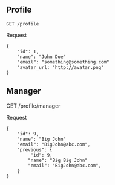 ## Profile

    GET /profile

Request

    {
        "id": 1,
        "name": "John Doe"
        "email": "something@something.com"
        "avatar_url: "http://avatar.png"
    }

## Manager

GET /profile/manager

Request

    {
        "id": 9,
        "name": "Big John"
        "email": "BigJohn@abc.com",
        "previous": {
             "id": 9,
            "name": "Big Big John"
            "email": "BigJohn@abc.com",
        }
    }
